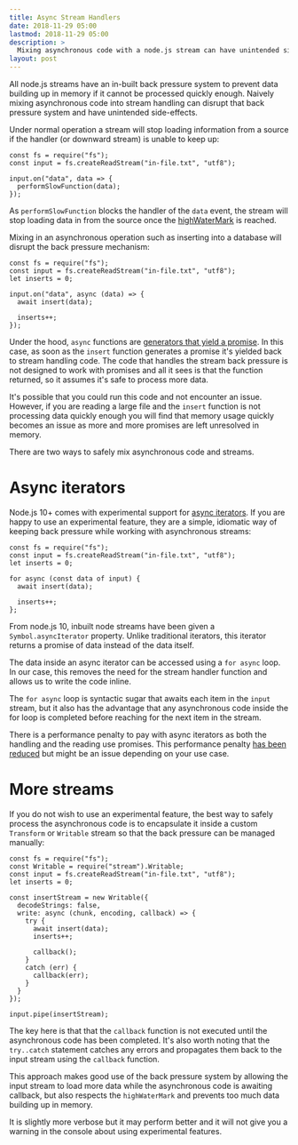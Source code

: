 ```yaml
---
title: Async Stream Handlers
date: 2018-11-29 05:00
lastmod: 2018-11-29 05:00
description: >
  Mixing asynchronous code with a node.js stream can have unintended side-effects.
layout: post
---
```


All node.js streams have an in-built back pressure system to prevent data building up in memory if it cannot be processed quickly enough. Naively mixing asynchronous code into stream handling can disrupt that back pressure system and have unintended side-effects.

Under normal operation a stream will stop loading information from a source if the handler (or downward stream) is unable to keep up:

```
const fs = require("fs");
const input = fs.createReadStream("in-file.txt", "utf8");

input.on("data", data => {
  performSlowFunction(data);
});
```

As `performSlowFunction` blocks the handler of the `data` event, the stream will stop loading data in from the source once the [highWaterMark](https://nodejs.org/api/stream.html#stream_buffering) is reached.

Mixing in an asynchronous operation such as inserting into a database will disrupt the back pressure mechanism:

```
const fs = require("fs");
const input = fs.createReadStream("in-file.txt", "utf8");
let inserts = 0;

input.on("data", async (data) => {
  await insert(data);

  inserts++;
});
```

Under the hood, `async` functions are [generators that yield a promise](https://medium.com/siliconwat/how-javascript-async-await-works-3cab4b7d21da). In this case, as soon as the `insert` function generates a promise it's yielded back to stream handling code. The code that handles the stream back pressure is not designed to work with promises and all it sees is that the function returned, so it assumes it's safe to process more data.

It's possible that you could run this code and not encounter an issue. However, if you are reading a large file and the `insert` function is not processing data quickly enough you will find that memory usage quickly becomes an issue as more and more promises are left unresolved in memory.

There are two ways to safely mix asynchronous code and streams.

# Async iterators

Node.js 10+ comes with experimental support for [async iterators](https://thecodebarbarian.com/getting-started-with-async-iterators-in-node-js). If you are happy to use an experimental feature, they are a simple, idiomatic way of keeping back pressure while working with asynchronous streams:

```
const fs = require("fs");
const input = fs.createReadStream("in-file.txt", "utf8");
let inserts = 0;

for async (const data of input) {
  await insert(data);

  inserts++;
};
```

From node.js 10, inbuilt node streams have been given a `Symbol.asyncIterator` property. Unlike traditional iterators, this iterator returns a promise of data instead of the data itself.

The data inside an async iterator can be accessed using a `for async` loop. In our case, this removes the need for the stream handler function and allows us to write the code inline.

The `for async` loop is syntactic sugar that awaits each item in the `input` stream, but it also has the advantage that any asynchronous code inside the for loop is completed before reaching for the next item in the stream.

There is a performance penalty to pay with async iterators as both the handling and the reading use promises. This performance penalty [has been reduced](https://v8.dev/blog/fast-async) but might be an issue depending on your use case.

# More streams

If you do not wish to use an experimental feature, the best way to safely process the asynchronous code is to encapsulate it inside a custom `Transform` or `Writable` stream so that the back pressure can be managed manually:

```
const fs = require("fs");
const Writable = require("stream").Writable;
const input = fs.createReadStream("in-file.txt", "utf8");
let inserts = 0;

const insertStream = new Writable({
  decodeStrings: false,
  write: async (chunk, encoding, callback) => {
    try {
      await insert(data);
      inserts++;

      callback();      
    }
    catch (err) {
      callback(err);
    }    
  }
});

input.pipe(insertStream);
```

The key here is that that the `callback` function is not executed until the asynchronous code has been completed. It's also worth noting that the `try..catch` statement catches any errors and propagates them back to the input stream using the `callback` function.

This approach makes good use of the back pressure system by allowing the input stream to load more data while the asynchronous code is awaiting callback, but also respects the `highWaterMark` and prevents too much data building up in memory.

It is slightly more verbose but it may perform better and it will not give you a warning in the console about using experimental features.
